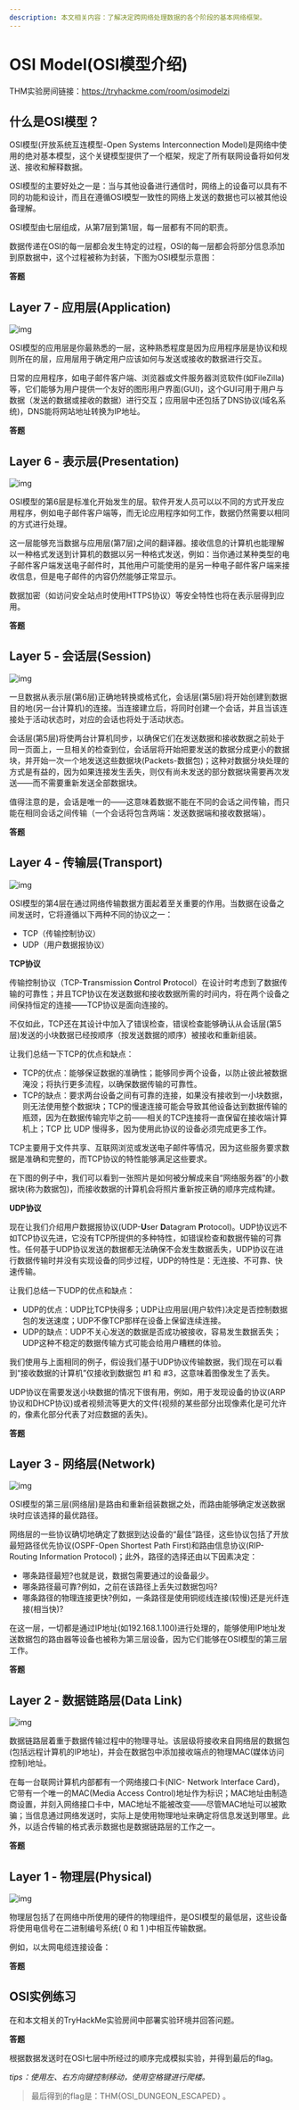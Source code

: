 ```yaml
---
description: 本文相关内容：了解决定跨网络处理数据的各个阶段的基本网络框架。
---
```


# OSI Model(OSI模型介绍)

THM实验房间链接：https://tryhackme.com/room/osimodelzi



## 什么是OSI模型？

OSI模型(开放系统互连模型-Open Systems Interconnection Model)是网络中使用的绝对基本模型，这个关键模型提供了一个框架，规定了所有联网设备将如何发送、接收和解释数据。

OSI模型的主要好处之一是：当与其他设备进行通信时，网络上的设备可以具有不同的功能和设计，而且在遵循OSI模型一致性的网络上发送的数据也可以被其他设备理解。

OSI模型由七层组成，从第7层到第1层，每一层都有不同的职责。

数据传递在OSI的每一层都会发生特定的过程，OSI的每一层都会将部分信息添加到原数据中，这个过程被称为封装，下图为OSI模型示意图：



**答题**



## Layer 7 - 应用层(Application)

![img](https://assets.tryhackme.com/additional/networking-fundamentals/osi-model/2/application.png)

OSI模型的应用层是你最熟悉的一层，这种熟悉程度是因为应用程序层是协议和规则所在的层，应用层用于确定用户应该如何与发送或接收的数据进行交互。

日常的应用程序，如电子邮件客户端、浏览器或文件服务器浏览软件(如FileZilla) 等，它们能够为用户提供一个友好的图形用户界面(GUI)，这个GUI可用于用户与数据（发送的数据或接收的数据）进行交互；应用层中还包括了DNS协议(域名系统)，DNS能将网站地址转换为IP地址。

**答题**

## Layer 6 - 表示层(Presentation)

![img](https://assets.tryhackme.com/additional/networking-fundamentals/osi-model/2/presentation.png)

OSI模型的第6层是标准化开始发生的层。软件开发人员可以以不同的方式开发应用程序，例如电子邮件客户端等，而无论应用程序如何工作，数据仍然需要以相同的方式进行处理。

这一层能够充当数据与应用层(第7层)之间的翻译器。接收信息的计算机也能理解以一种格式发送到计算机的数据以另一种格式发送，例如：当你通过某种类型的电子邮件客户端发送电子邮件时，其他用户可能使用的是另一种电子邮件客户端来接收信息，但是电子邮件的内容仍然能够正常显示。

数据加密（如访问安全站点时使用HTTPS协议）等安全特性也将在表示层得到应用。

**答题**

## Layer 5 - 会话层(Session)

![img](https://assets.tryhackme.com/additional/networking-fundamentals/osi-model/2/session.png)

一旦数据从表示层(第6层)正确地转换或格式化，会话层(第5层)将开始创建到数据目的地(另一台计算机)的连接。当连接建立后，将同时创建一个会话，并且当该连接处于活动状态时，对应的会话也将处于活动状态。

会话层(第5层)将使两台计算机同步，以确保它们在发送数据和接收数据之前处于同一页面上，一旦相关的检查到位，会话层将开始把要发送的数据分成更小的数据块，并开始一次一个地发送这些数据块(Packets-数据包)；这种对数据分块处理的方式是有益的，因为如果连接发生丢失，则仅有尚未发送的部分数据块需要再次发送——而不需要重新发送全部数据块。

值得注意的是，会话是唯一的——这意味着数据不能在不同的会话之间传输，而只能在相同会话之间传输（一个会话将包含两端：发送数据端和接收数据端）。

**答题**

## Layer 4 - 传输层(Transport)

![img](https://assets.tryhackme.com/additional/networking-fundamentals/osi-model/2/transport.png)

OSI模型的第4层在通过网络传输数据方面起着至关重要的作用。当数据在设备之间发送时，它将遵循以下两种不同的协议之一：

* TCP（传输控制协议）
* UDP（用户数据报协议）

**TCP协议**

传输控制协议（TCP-**T**ransmission **C**ontrol **P**rotocol）在设计时考虑到了数据传输的可靠性；并且TCP协议在发送数据和接收数据所需的时间内，将在两个设备之间保持恒定的连接——TCP协议是面向连接的。

不仅如此，TCP还在其设计中加入了错误检查，错误检查能够确认从会话层(第5层)发送的小块数据已经按顺序（按发送数据的顺序）被接收和重新组装。

让我们总结一下TCP的优点和缺点：

* TCP的优点：能够保证数据的准确性；能够同步两个设备，以防止彼此被数据淹没；将执行更多流程，以确保数据传输的可靠性。
* TCP的缺点：要求两台设备之间有可靠的连接，如果没有接收到一小块数据，则无法使用整个数据块；TCP的慢速连接可能会导致其他设备达到数据传输的瓶颈，因为在数据传输完毕之前——相关的TCP连接将一直保留在接收端计算机上；TCP 比 UDP 慢得多，因为使用此协议的设备必须完成更多工作。

TCP主要用于文件共享、互联网浏览或发送电子邮件等情况，因为这些服务要求数据是准确和完整的，而TCP协议的特性能够满足这些要求。

在下图的例子中，我们可以看到一张照片是如何被分解成来自“网络服务器”的小数据块(称为数据包)，而接收数据的计算机会将照片重新按正确的顺序完成构建。

**UDP协议**

现在让我们介绍用户数据报协议(UDP-**U**ser **D**atagram **P**rotocol)。UDP协议远不如TCP协议先进，它没有TCP所提供的多种特性，如错误检查和数据传输的可靠性。任何基于UDP协议发送的数据都无法确保不会发生数据丢失，UDP协议在进行数据传输时并没有实现设备的同步过程，UDP的特性是：无连接、不可靠、快速传输。

让我们总结一下UDP的优点和缺点：

* UDP的优点：UDP比TCP快得多；UDP让应用层(用户软件)决定是否控制数据包的发送速度；UDP不像TCP那样在设备上保留连续连接。
* UDP的缺点：UDP不关心发送的数据是否成功被接收，容易发生数据丢失；UDP这种不稳定的数据传输方式可能会给用户糟糕的体验。

我们使用与上面相同的例子，假设我们基于UDP协议传输数据，我们现在可以看到“接收数据的计算机”仅接收到数据包 #1 和 #3，这意味着图像发生了丢失。

UDP协议在需要发送小块数据的情况下很有用，例如，用于发现设备的协议(ARP协议和DHCP协议)或者视频流等更大的文件(视频的某些部分出现像素化是可允许的，像素化部分代表了对应数据的丢失)。

**答题**

## Layer 3 - 网络层(Network)

![img](https://assets.tryhackme.com/additional/networking-fundamentals/osi-model/2/network.png)

OSI模型的第三层(网络层)是路由和重新组装数据之处，而路由能够确定发送数据块时应该选择的最优路径。

网络层的一些协议确切地确定了数据到达设备的“最佳”路径，这些协议包括了开放最短路径优先协议(OSPF-Open Shortest Path First)和路由信息协议(RIP-Routing Information Protocol)；此外，路径的选择还由以下因素决定：

* 哪条路径最短?也就是说，数据包需要通过的设备最少。
* 哪条路径最可靠?例如，之前在该路径上丢失过数据包吗?
* 哪条路径的物理连接更快?例如，一条路径是使用铜缆线连接(较慢)还是光纤连接(相当快)?

在这一层，一切都是通过IP地址(如192.168.1.100)进行处理的，能够使用IP地址发送数据包的路由器等设备也被称为第三层设备，因为它们能够在OSI模型的第三层工作。

**答题**

## Layer 2 - 数据链路层(Data Link)

![img](https://assets.tryhackme.com/additional/networking-fundamentals/osi-model/2/datalink.png)

数据链路层着重于数据传输过程中的物理寻址。该层级将接收来自网络层的数据包(包括远程计算机的IP地址)，并会在数据包中添加接收端点的物理MAC(媒体访问控制)地址。

在每一台联网计算机内部都有一个网络接口卡(NIC- Network Interface Card)，它带有一个唯一的MAC(Media Access Control)地址作为标识；MAC地址由制造商设置，并刻入网络接口卡中，MAC地址不能被改变——尽管MAC地址可以被欺骗；当信息通过网络发送时，实际上是使用物理地址来确定将信息发送到哪里。此外，以适合传输的格式表示数据也是数据链路层的工作之一。

**答题**

## Layer 1 - 物理层(Physical)

![img](https://assets.tryhackme.com/additional/networking-fundamentals/osi-model/2/physical.png)

物理层包括了在网络中所使用的硬件的物理组件，是OSI模型的最低层，这些设备将使用电信号在二进制编号系统( 0 和 1 )中相互传输数据。

例如，以太网电缆连接设备：



**答题**

## OSI实例练习

在和本文相关的TryHackMe实验房间中部署实验环境并回答问题。

**答题**

根据数据发送时在OSI七层中所经过的顺序完成模拟实验，并得到最后的flag。

_tips：使用左、右方向键控制移动，使用空格键进行爬楼。_



> 最后得到的flag是：THM{OSI\_DUNGEON\_ESCAPED} 。
